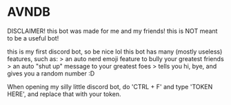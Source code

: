 # AVNDB 

DISCLAIMER! this bot was made for me and my friends! this is NOT meant to be a useful bot!

this is my first discord bot, so be nice lol
this bot has many (mostly useless) features, such as:
    > an auto nerd emoji feature to bully your greatest friends 
    > an auto "shut up" message to your greatest foes
    > tells you hi, bye, and gives you a random number :D 

When opening my silly little discord bot, do 'CTRL + F' and type 'TOKEN HERE', and replace that with your token.
